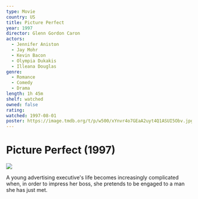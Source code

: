 ```yaml
---
type: Movie
country: US
title: Picture Perfect
year: 1997
director: Glenn Gordon Caron
actors:
  - Jennifer Aniston
  - Jay Mohr
  - Kevin Bacon
  - Olympia Dukakis
  - Illeana Douglas
genre:
  - Romance
  - Comedy
  - Drama
length: 1h 45m
shelf: watched
owned: false
rating:
watched: 1997-08-01
poster: https://image.tmdb.org/t/p/w500/xYnvr4o7GEaA2uyt4Q1ASUI5Obv.jpg
---
```


# Picture Perfect (1997)

![](https://image.tmdb.org/t/p/w500/xYnvr4o7GEaA2uyt4Q1ASUI5Obv.jpg)

A young advertising executive's life becomes increasingly complicated when, in order to impress her boss, she pretends to be engaged to a man she has just met.